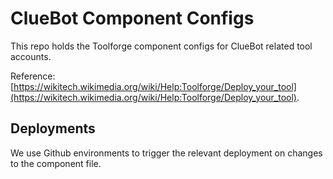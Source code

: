 # ClueBot Component Configs

This repo holds the Toolforge component configs for ClueBot related tool accounts.

Reference: [https://wikitech.wikimedia.org/wiki/Help:Toolforge/Deploy_your_tool](https://wikitech.wikimedia.org/wiki/Help:Toolforge/Deploy_your_tool).

## Deployments

We use Github environments to trigger the relevant deployment on changes to the component file.
